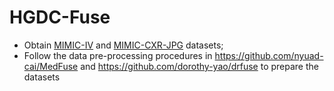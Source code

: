 # HGDC-Fuse

- Obtain [MIMIC-IV](https://physionet.org/content/mimiciv/1.0/) and [MIMIC-CXR-JPG](https://physionet.org/content/mimic-cxr-jpg/2.0.0/) datasets;
- Follow the data pre-processing procedures in https://github.com/nyuad-cai/MedFuse and https://github.com/dorothy-yao/drfuse to prepare the datasets
